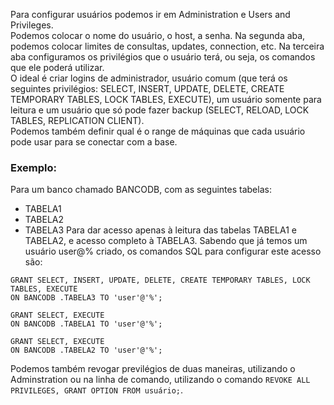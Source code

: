 Para configurar usuários podemos ir em Administration e Users and Privileges.<br>
Podemos colocar o nome do usuário, o host, a senha. Na segunda aba, podemos colocar limites de consultas, updates, connection, etc. Na terceira aba configuramos os privilégios que o usuário terá, ou seja, os comandos que ele poderá utilizar.<br>
O ideal é criar logins de administrador, usuário comum (que terá os seguintes privilégios: SELECT, INSERT, UPDATE, DELETE, CREATE TEMPORARY TABLES, LOCK TABLES, EXECUTE), um usuário somente para leitura e um usuário que só pode fazer backup (SELECT, RELOAD, LOCK TABLES, REPLICATION CLIENT).<br>
Podemos também definir qual é o range de máquinas que cada usuário pode usar para se conectar com a base.<br>

### Exemplo:

Para um banco chamado BANCODB, com as seguintes tabelas:
- TABELA1
- TABELA2
- TABELA3
Para dar acesso apenas à leitura das tabelas TABELA1 e TABELA2, e acesso completo à TABELA3. Sabendo que já temos um usuário user@% criado, os comandos SQL para configurar este acesso são:
```
GRANT SELECT, INSERT, UPDATE, DELETE, CREATE TEMPORARY TABLES, LOCK TABLES, EXECUTE 
ON BANCODB .TABELA3 TO 'user'@'%';

GRANT SELECT, EXECUTE 
ON BANCODB .TABELA1 TO 'user'@'%';

GRANT SELECT, EXECUTE 
ON BANCODB .TABELA2 TO 'user'@'%';
```

Podemos também revogar previlégios de duas maneiras, utilizando o Adminstration ou na linha de comando, utilizando o comando `REVOKE ALL PRIVILEGES, GRANT OPTION FROM usuário;`.